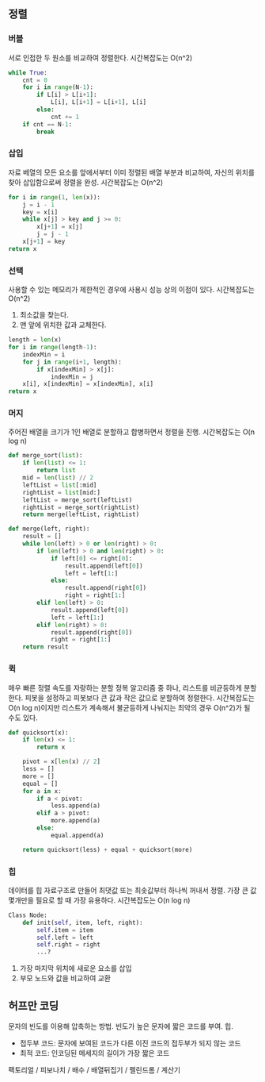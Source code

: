 ## 정렬

### 버블

서로 인접한 두 원소를 비교하여 정렬한다. 시간복잡도는 O(n^2)

```python
while True:
    cnt = 0
    for i in range(N-1):
        if L[i] > L[i+1]:
            L[i], L[i+1] = L[i+1], L[i]
        else:
            cnt += 1
	if cnt == N-1:
        break
```



### 삽입

자료 베열의 모든 요소를 앞에서부터 이미 정렬된 배열 부분과 비교하여, 자신의 위치를 찾아 삽입함으로써 정렬을 완성. 시간복잡도는 O(n^2)

```python
for i in range(1, len(x)):
    j = i - 1
    key = x[i]
    while x[j] > key and j >= 0:
        x[j+1] = x[j]
        j = j - 1
    x[j+1] = key
return x
```



### 선택

사용할 수 있는 메모리가 제한적인 경우에 사용시 성능 상의 이점이 있다. 시간복잡도는 O(n^2)

1. 최소값을 찾는다.
2. 맨 앞에 위치한 값과 교체한다.

```python
length = len(x)
for i in range(length-1):
    indexMin = i
    for j in range(i+1, length):
        if x[indexMin] > x[j]:
            indexMin = j
    x[i], x[indexMin] = x[indexMin], x[i]
return x
```



### 머지

주어진 배열을 크기가 1인 배열로 분할하고 합병하면서 정렬을 진행. 시간복잡도는 O(n log n)

```python
def merge_sort(list):
	if len(list) <= 1:
        return list
    mid = len(list) // 2
    leftList = list[:mid]
    rightList = list[mid:]
    leftList = merge_sort(leftList)
    rightList = merge_sort(rightList)
    return merge(leftList, rightList)
```

```python
def merge(left, right):
    result = []
    while len(left) > 0 or len(right) > 0:
        if len(left) > 0 and len(right) > 0:
            if left[0] <= right[0]:
                result.append(left[0])
                left = left[1:]
            else:
                result.append(right[0])
                right = right[1:]
        elif len(left) > 0:
            result.append(left[0])
            left = left[1:]
        elif len(right) > 0:
            result.append(right[0])
            right = right[1:]
    return result
```



### 퀵

매우 빠른 정렬 속도를 자랑하는 분할 정복 알고리즘 중 하나, 리스트를 비균등하게 분할한다. 피봇을 설정하고 피봇보다 큰 값과 작은 값으로 분할하여 정렬한다. 시간복잡도는 O(n log n)이지만 리스트가 계속해서 불균등하게 나눠지는 최악의 경우 O(n^2)가 될 수도 있다.

```python
def quicksort(x):
    if len(x) <= 1:
        return x

    pivot = x[len(x) // 2]
    less = []
    more = []
    equal = []
    for a in x:
        if a < pivot:
            less.append(a)
        elif a > pivot:
            more.append(a)
        else:
            equal.append(a)

    return quicksort(less) + equal + quicksort(more)
```





### 힙

데이터를 힙 자료구조로 만들어 최댓값 또는 최솟값부터 하나씩 꺼내서 정렬. 가장 큰 값 몇개만을 필요로 할 때 가장 유용하다. 시간복잡도는 O(n log n)

```python
Class Node:
    def init(self, item, left, right):
        self.item = item
        self.left = left
        self.right = right
        ...?
```

1. 가장 마지막 위치에 새로운 요소를 삽입
2. 부모 노드와 값을 비교하여 교환





## 허프만 코딩

문자의 빈도를 이용해 압축하는 방법. 빈도가 높은 문자에 짧은 코드를 부여. 힙.

- 접두부 코드: 문자에 보여된 코드가 다른 이진 코드의 접두부가 되지 않는 코드
- 최적 코드: 인코딩된 메세지의 길이가 가장 짧은 코드



팩토리얼 / 피보나치 / 배수 / 배열뒤집기 / 펠린드롬 / 계산기
